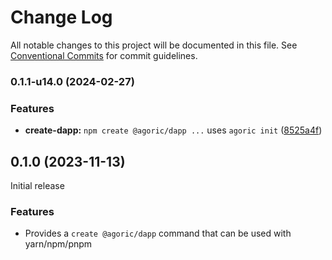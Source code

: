 # Change Log

All notable changes to this project will be documented in this file.
See [Conventional Commits](https://conventionalcommits.org) for commit guidelines.

### 0.1.1-u14.0 (2024-02-27)


### Features

* **create-dapp:** `npm create @agoric/dapp ...` uses `agoric init` ([8525a4f](https://github.com/Agoric/agoric-sdk/commit/8525a4f247a6f21752904c69cd5730926e9daba0))



## 0.1.0 (2023-11-13)

Initial release

### Features

- Provides a `create @agoric/dapp` command that can be used with yarn/npm/pnpm
